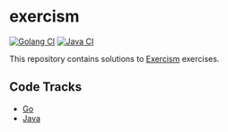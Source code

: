 # exercism

[![Golang CI](https://github.com/ianrobrien/exercism/actions/workflows/ci-golang.yaml/badge.svg?branch=main)](https://github.com/ianrobrien/exercism/actions/workflows/ci-golang.yaml)
[![Java CI](https://github.com/ianrobrien/exercism/actions/workflows/ci-java.yaml/badge.svg?branch=main)](https://github.com/ianrobrien/exercism/actions/workflows/ci-java.yaml)

This repository contains solutions to [Exercism](https://exercism.org/) exercises.

## Code Tracks

- [Go](https://exercism.org/tracks/java)
- [Java](https://exercism.org/tracks/java)
